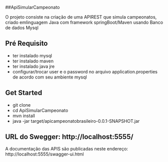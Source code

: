  ##ApiSimularCampeonato
 
 O projeto consiste na criação de uma APIREST que simula campeonatos, criado emlinguagem Java com framework springBoot/Maven usando Banco de dados Mysql
 
  ## Pré Requisito
 
 - ter instalado mysql
 - ter instalado maven
 - ter instalado java jre
 - configurar/trocar user e o password no arquivo application.properties de acordo com seu ambiente mysql
 
 ## Get Started
 
 - git clone
 - cd ApiSimularCampeonato
 - mvn install
 - java -jar  target/apicampeonatobrasileiro-0.0.1-SNAPSHOT.jar

## URL do Swegger: http://localhost:5555/

A documentação das APIS são publicadas neste endereço: http://localhost:5555/swagger-ui.html
